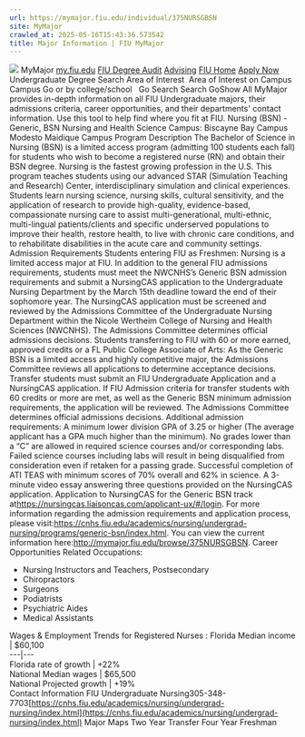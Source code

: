 ```yaml
---
url: https://mymajor.fiu.edu/individual/375NURSGBSN
site: MyMajor
crawled_at: 2025-05-16T15:43:36.573542
title: Major Information | FIU MyMajor
---
```


![](https://mymajor.fiu.edu/assets/logo-T4VPR2BI.png)
MyMajor
[my.fiu.edu](https://my.fiu.edu/)
[FIU Degree Audit](https://dasa.fiu.edu/all-departments/advising/panther-success-hub/panther-degree-audit/)
[Advising](https://advising.fiu.edu)
[FIU Home](https://www.fiu.edu/)
[Apply Now](https://admissions.fiu.edu/)
Undergraduate Degree Search
Area of Interest
​
Area of Interest
on
Campus
​
Campus
Go
or by college/school
​
​
Go
Search
Search
GoShow All
MyMajor provides in-depth information on all FIU Undergraduate majors, their admissions criteria, career opportunities, and their departments' contact information. Use this tool to help find where you fit at FIU.
Nursing (BSN) - Generic,
BSN
Nursing and Health Science
Campus:
Biscayne Bay Campus
Modesto Maidique Campus
Program Description
The Bachelor of Science in Nursing (BSN) is a limited access program (admitting 100 students each fall) for students who wish to become a registered nurse (RN) and obtain their BSN degree. Nursing is the fastest growing profession in the U.S. This program teaches students using our advanced STAR (Simulation Teaching and Research) Center, interdisciplinary simulation and clinical experiences. Students learn nursing science, nursing skills, cultural sensitivity, and the application of research to provide high-quality, evidence-based, compassionate nursing care to assist multi-generational, multi-ethnic, multi-lingual patients/clients and specific underserved populations to improve their health, restore health, to live with chronic care conditions, and to rehabilitate disabilities in the acute care and community settings.
Admission Requirements
Students entering FIU as Freshmen:
Nursing is a limited access major at FIU. In addition to the general FIU admissions requirements, students must meet the NWCNHS’s Generic BSN admission requirements and submit a NursingCAS application to the Undergraduate Nursing Department by the March 15th deadline toward the end of their sophomore year. The NursingCAS application must be screened and reviewed by the Admissions Committee of the Undergraduate Nursing Department within the Nicole Wertheim College of Nursing and Health Sciences (NWCNHS). The Admissions Committee determines official admissions decisions.
Students transferring to FIU with 60 or more earned, approved credits or a FL Public College Associate of Arts:
As the Generic BSN is a limited access and highly competitive major, the Admissions Committee reviews all applications to determine acceptance decisions. Transfer students must submit an FIU Undergraduate Application and a NursingCAS application. If FIU Admission criteria for transfer students with 60 credits or more are met, as well as the Generic BSN minimum admission requirements, the application will be reviewed. The Admissions Committee determines official admissions decisions.
Additional admission requirements:
A minimum lower division GPA of 3.25 or higher (The average applicant has a GPA much higher than the minimum). No grades lower than a “C” are allowed in required science courses and/or corresponding labs. Failed science courses including labs will result in being disqualified from consideration even if retaken for a passing grade. Successful completion of ATI TEAS with minimum scores of 70% overall and 62% in science. A 3-minute video essay answering three questions provided on the NursingCAS application. Application to NursingCAS for the Generic BSN track at<https://nursingcas.liaisoncas.com/applicant-ux/#/login>.
For more information regarding the admission requirements and application process, please visit:<https://cnhs.fiu.edu/academics/nursing/undergrad-nursing/programs/generic-bsn/index.html>.
You can view the current information here:<http://mymajor.fiu.edu/browse/375NURSGBSN>.
Career Opportunities
Related Occupations:
  * Nursing Instructors and Teachers, Postsecondary
  * Chiropractors
  * Surgeons
  * Podiatrists
  * Psychiatric Aides
  * Medical Assistants


Wages & Employment Trends for Registered Nurses :
Florida Median income | $60,100  
---|---  
Florida rate of growth | +22%  
National Median wages | $65,500  
National Projected growth | +19%  
Contact Information
FIU Undergraduate Nursing305-348-7703[https://cnhs.fiu.edu/academics/nursing/undergrad-nursing/index.html](https://cnhs.fiu.edu/academics/nursing/undergrad-nursing/index.html)
Major Maps
Two Year Transfer
Four Year Freshman
